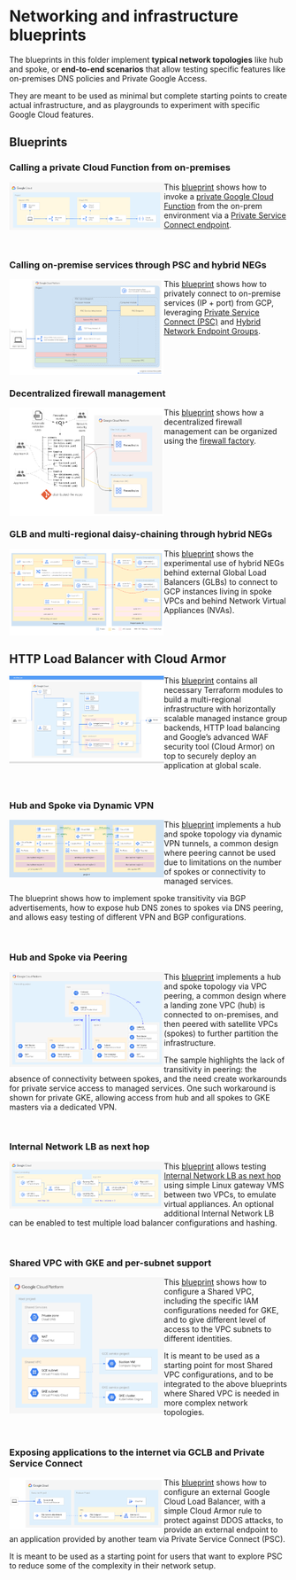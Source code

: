 # Networking and infrastructure blueprints

The blueprints in this folder implement **typical network topologies** like hub and spoke, or **end-to-end scenarios** that allow testing specific features like on-premises DNS policies and Private Google Access.

They are meant to be used as minimal but complete starting points to create actual infrastructure, and as playgrounds to experiment with specific Google Cloud features.

## Blueprints

### Calling a private Cloud Function from on-premises

<a href="./private-cloud-function-from-onprem/" title="Private Cloud Function from On-premises"><img src="./private-cloud-function-from-onprem/diagram.png" align="left" width="280px"></a> This [blueprint](./private-cloud-function-from-onprem/) shows how to invoke a [private Google Cloud Function](https://cloud.google.com/functions/docs/networking/network-settings) from the on-prem environment via a [Private Service Connect endpoint](https://cloud.google.com/vpc/docs/private-service-connect#benefits-apis).

<br clear="left">

### Calling on-premise services through PSC and hybrid NEGs

<a href="./psc-hybrid/" title="Hybrid connectivity to on-premise services through PSC"><img src="./psc-hybrid/diagram.png" align="left" width="280px"></a> This [blueprint](./psc-hybrid/) shows how to privately connect to on-premise services (IP + port) from GCP, leveraging [Private Service Connect (PSC)](https://cloud.google.com/vpc/docs/private-service-connect) and [Hybrid Network Endpoint Groups](https://cloud.google.com/load-balancing/docs/negs/hybrid-neg-concepts).

<br clear="left">

### Decentralized firewall management

<a href="./decentralized-firewall/" title="Decentralized firewall management"><img src="./decentralized-firewall/diagram.png" align="left" width="280px"></a> This [blueprint](./decentralized-firewall/) shows how a decentralized firewall management can be organized using the [firewall factory](../factories/net-vpc-firewall-yaml/).

<br clear="left">

### GLB and multi-regional daisy-chaining through hybrid NEGs

<a href="./glb-hybrid-neg-internal/" title="XGLB and multi-regional daisy-chaining through hybrid NEGs"><img src="./glb-hybrid-neg-internal/diagram.png" align="left" width="280px"></a> This [blueprint](./glb-hybrid-neg-internal/) shows the experimental use of hybrid NEGs behind external Global Load Balancers (GLBs) to connect to GCP instances living in spoke VPCs and behind Network Virtual Appliances (NVAs).

<br clear="left">

## HTTP Load Balancer with Cloud Armor

<a href="./glb-and-armor/" title="HTTP Load Balancer with Cloud Armor"><img src="./glb-and-armor/architecture.png" align="left" width="280px"></a> This [blueprint](./glb-and-armor/) contains all necessary Terraform modules to build a multi-regional infrastructure with horizontally scalable managed instance group backends, HTTP load balancing and Google’s advanced WAF security tool (Cloud Armor) on top to securely deploy an application at global scale.

<br clear="left">

### Hub and Spoke via Dynamic VPN

<a href="./hub-and-spoke-vpn/" title="Hub and spoke via dynamic VPN"><img src="./hub-and-spoke-vpn/diagram.png" align="left" width="280px"></a> This [blueprint](./hub-and-spoke-vpn/) implements a hub and spoke topology via dynamic VPN tunnels, a common design where peering cannot be used due to limitations on the number of spokes or connectivity to managed services.

The blueprint shows how to implement spoke transitivity via BGP advertisements, how to expose hub DNS zones to spokes via DNS peering, and allows easy testing of different VPN and BGP configurations.

<br clear="left">

### Hub and Spoke via Peering

<a href="./hub-and-spoke-peering/" title="Hub and spoke via peering blueprint"><img src="./hub-and-spoke-peering/diagram.png" align="left" width="280px"></a> This [blueprint](./hub-and-spoke-peering/) implements a hub and spoke topology via VPC peering, a common design where a landing zone VPC (hub) is connected to on-premises, and then peered with satellite VPCs (spokes) to further partition the infrastructure.

The sample highlights the lack of transitivity in peering: the absence of connectivity between spokes, and the need create workarounds for private service access to managed services. One such workaround is shown for private GKE, allowing access from hub and all spokes to GKE masters via a dedicated VPN.

<br clear="left">

### Internal Network LB as next hop

<a href="./ilb-next-hop/" title="Internal Network LB as next hop"><img src="./ilb-next-hop/diagram.png" align="left" width="280px"></a> This [blueprint](./ilb-next-hop/) allows testing [Internal Network LB as next hop](https://cloud.google.com/load-balancing/docs/internal/ilb-next-hop-overview) using simple Linux gateway VMS between two VPCs, to emulate virtual appliances. An optional additional Internal Network LB can be enabled to test multiple load balancer configurations and hashing.

<br clear="left">

<!--
### Nginx-based reverse proxy cluster

<a href="./__need_fixing/nginx-reverse-proxy-cluster/" title="Nginx-based reverse proxy cluster"><img src="./_deprecated/nginx-reverse-proxy-cluster/reverse-proxy.png" align="left" width="280px"></a> This [blueprint](./nginx-reverse-proxy-cluster/) how to deploy an autoscaling reverse proxy cluster using Nginx, based on regional Managed Instance Groups. The autoscaling is driven by Nginx current connections metric, sent by Cloud Ops Agent.

<br clear="left">

### DNS and Private Access for On-premises

<a href="./__need_fixing/onprem-google-access-dns/" title="DNS and Private Access for On-premises"><img src="./onprem-google-access-dns/diagram.png" align="left" width="280px"></a> This [blueprint](./onprem-google-access-dns/) uses an emulated on-premises environment running in Docker containers inside a GCE instance, to allow testing specific features like DNS policies, DNS forwarding zones across VPN, and Private Access for On-premises hosts.

The emulated on-premises environment can be used to test access to different services from outside Google Cloud, by implementing a VPN connection and BGP to Google CLoud via Strongswan and Bird.

<br clear="left">

### Network filtering with Squid

<a href="./filtering-proxy/" title="Network filtering with Squid"><img src="./filtering-proxy/squid.png" align="left" width="280px"></a> This [blueprint](./filtering-proxy/) how to deploy a filtering HTTP proxy to restrict Internet access, in a simplified setup using a VPC with two subnets and a Cloud DNS zone, and an optional MIG for scaling.

<br clear="left">

-->

### Shared VPC with GKE and per-subnet support

<a href="./shared-vpc-gke/" title="Shared VPC with GKE"><img src="./shared-vpc-gke/diagram.png" align="left" width="280px"></a> This [blueprint](./shared-vpc-gke/) shows how to configure a Shared VPC, including the specific IAM configurations needed for GKE, and to give different level of access to the VPC subnets to different identities.

It is meant to be used as a starting point for most Shared VPC configurations, and to be integrated to the above blueprints where Shared VPC is needed in more complex network topologies.

<br clear="left">

### Exposing applications to the internet via GCLB and Private Service Connect

<a href="./psc-glb-and-armor/" title="Shared VPC with GKE"><img src="./psc-glb-and-armor/diagram.png" align="left" width="280px"></a> This [blueprint](./psc-glb-and-armor/) shows how to configure an external Google Cloud Load Balancer, with a simple Cloud Armor rule to protect against DDOS attacks, to provide an external endpoint to an application provided by another team via Private Service Connect (PSC).

It is meant to be used as a starting point for users that want to explore PSC to reduce some of the complexity in their network setup.

<br clear="left">

